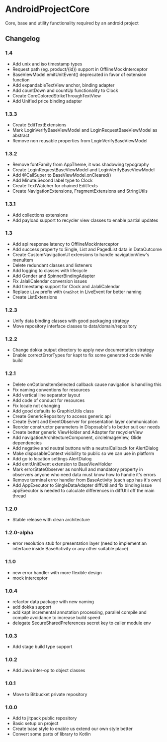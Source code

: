 # AndroidProjectCore

Core, base and utility functionality required by an android project

## Changelog
### 1.4
- Add unix and iso timestamp types
- Request path (eg. product/{id}) support in OfflineMockInterceptor
- BaseViewModel.emitUnitEvent() deprecated in favor of extension function
- Add expandableTextView anchor, binding adapter
- Add countDown and countUp functionality to Clock
- Create CoreColoredStrikeThroughTextView
- Add Unified price binding adapter

### 1.3.3
- Create EditTextExtensions
- Mark LoginVerifyBaseViewModel and LoginRequestBaseViewModel as abstract
- Remove non reusable properties from LoginVerifyBaseViewModel

### 1.3.2
- Remove fontFamily from AppTheme, it was shadowing typography
- Create LoginRequestBaseViewModel and LoginVerifyBaseViewModel
- Add @CallSuper to BaseViewModel.onCleared()
- Add Minute:Second label type to Clock
- Create TextWatcher for chained EditTexts
- Create NavigationExtensions, FragmentExtensions and StringUtils

### 1.3.1
- Add collections extensions
- Add payload support to recycler view classes to enable partial updates

### 1.3
- Add api response latency to OfflineMockInterceptor
- Add success property to Single, List and PagedList data in DataOutcome
- Create CustomNavigationUI extensions to handle navigationView's menuItem
- Delete redundant classes and listeners
- Add logging to classes with lifecycle
- Add Gender and SpinnerBindingAdapter
- Fix JalaliCalendar conversion issues
- Add timestamp support for Clock and JalaliCalendar
- Replace `Live` prefix with `OneShot` in LiveEvent for better naming
- Create ListExtensions

### 1.2.3
- Unify data binding classes with good packaging strategy
- Move repository interface classes to data/domain/repository

### 1.2.2
- Change dokka output directory to apply new documentation strategy
- Enable correctErrorTypes for kapt to fix some generated code while build

### 1.2.1
- Delete onOptionsItemSelected callback cause navigation is handling this
- Fix naming conventions for resources
- Add vertical line separator layout
- Add code of conduct for resources
- Fix locale not changing
- Add good defaults to GraphicUtils class
- Create GenericRepository to access generic api
- Create Event and EventObserver for presentation layer communication
- Reorder constructor parameters in Disposable's to better suit our needs
- Create better generic ViewHolder and Adapter for recyclerView
- Add navigationArchitectureComponent, circleImageView, Glide dependencies
- Add negative and neutral buttons with a neutralCallback for AlertDialog
- Make disposableContext visibility to public so we can use in platform
- Add go to location settings AlertDialog
- Add emitUnitEvent extension to BaseViewHolder
- Mark errorStateObserver as nonNull and mandatory property in observers
   anyone who need data must know how to handle it's errors
- Remove terminal error handler from BaseActivity (each app has it's own)
- Add AppExecutor to SingleDataAdapter diffUtil and fix binding issue
   appExecutor is needed to calculate differences in diffUtil off the main thread

### 1.2.0
- Stable release with clean architecture

### 1.2.0-alpha
- error resolution stub for presentation layer (need to implement an interface inside BaseActivity or any other suitable place)

### 1.1.0
- new error handler with more flexible design
- mock interceptor

### 1.0.4
- refactor data package with new naming
- add dokka support
- add kapt incremental annotation processing, parallel compile and compile avoidance to increase build speed
- delegate SecureSharedPreferences secret key to caller module env

### 1.0.3
- Add stage build type support

### 1.0.2
- Add Java inter-op to object classes

### 1.0.1
- Move to Bitbucket private repository

### 1.0.0
- Add to jitpack public repository
- Basic setup on project
- Create base style to enable us extend our own style better
- Convert some parts of library to Kotlin

